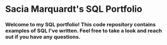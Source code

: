 # Sacia Marquardt's SQL Portfolio

### Welcome to my SQL portfolio! This code repository contains examples of SQL I've written. Feel free to take a look and reach out if you have any questions.
